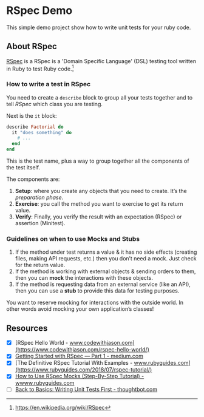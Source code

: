 # RSpec Demo

This simple demo project show how to write unit tests for your ruby code.

## About RSpec

[RSpec](https://rspec.info/) is a RSpec is a 'Domain Specific Language' (DSL) testing tool written in Ruby to test Ruby code.[^1]

[^1]: https://en.wikipedia.org/wiki/RSpec

### How to write a test in RSpec

You need to create a `describe` block to group all your tests together and to tell *RSpec* which class you are testing.

Next is the `it` block:

```ruby
describe Factorial do
  it "does something" do
    # ...
  end
end
```

This is the test name, plus a way to group together all the components of the test itself.

The components are:

1. **Setup**: where you create any objects that you need to create. It’s the *preparation phase*.
1. **Exercise**: you call the method you want to exercise to get its return value.
1. **Verify**: Finally, you verify the result with an expectation (RSpec) or assertion (Minitest).

### Guidelines on when to use Mocks and Stubs

1. If the method under test returns a value & it has no side effects (creating files, making API requests, etc.) then you don’t need a mock. Just check for the return value.
1. If the method is working with external objects & sending orders to them, then you can **mock** the interactions with these objects.
1. If the method is requesting data from an external service (like an API), then you can use a **stub** to provide this data for testing purposes.

You want to reserve mocking for interactions with the outside world.
In other words avoid mocking your own application’s classes!

## Resources

* [x] [RSpec Hello World - www.codewithjason.com](https://www.codewithjason.com/rspec-hello-world/)
* [x] [Getting Started with RSpec — Part 1 - medium.com](https://medium.com/@mindovermiles262/getting-started-with-rspec-part-1-9418909f5e53)
* [x] [The Definitive RSpec Tutorial With Examples - www.rubyguides.com](https://www.rubyguides.com/2018/07/rspec-tutorial/)
* [x] [How to Use RSpec Mocks (Step-By-Step Tutorial) -  wwww.rubyguides.com](https://www.rubyguides.com/2018/10/rspec-mocks/)
* [ ] [Back to Basics: Writing Unit Tests First - thoughtbot.com](https://thoughtbot.com/blog/back-to-basics-writing-unit-tests-first)
